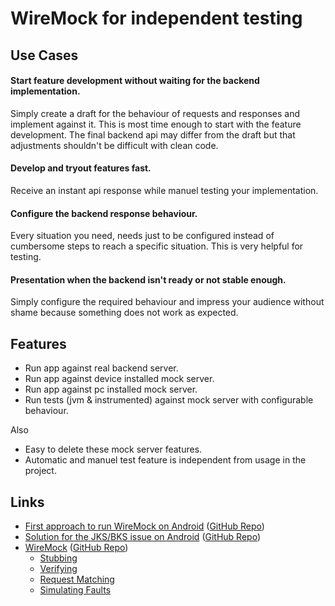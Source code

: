 # WireMock for independent testing

## Use Cases

#### Start feature development without waiting for the backend implementation.
Simply create a draft for the behaviour of requests and responses and implement against it. 
This is most time enough to start with the feature development. 
The final backend api may differ from the draft but that adjustments shouldn't be difficult with clean code.  

#### Develop and tryout features fast.
Receive an instant api response while manuel testing your implementation. 

#### Configure the backend response behaviour.
Every situation you need, needs just to be configured instead of cumbersome steps to reach a specific situation.
This is very helpful for testing.

#### Presentation when the backend isn't ready or not stable enough.
Simply configure the required behaviour and impress your audience without shame because something does not work as expected.

## Features

* Run app against real backend server.
* Run app against device installed mock server.
* Run app against pc installed mock server.
* Run tests (jvm & instrumented) against mock server with configurable behaviour.

Also
* Easy to delete these mock server features.
* Automatic and manuel test feature is independent from usage in the project.

## Links

* [First approach to run WireMock on Android](https://handstandsam.com/2016/01/30/running-wiremock-on-android/) ([GitHub Repo](https://github.com/handstandsam/AndroidHttpMockingExamples))
* [Solution for the JKS/BKS issue on Android](https://medium.com/walmartlabs/android-testing-with-mocking-fcec5b9f71c2) ([GitHub Repo](https://github.com/abhagupta/AndroidHttpMockingExamples))
* [WireMock](http://wiremock.org/) ([GitHub Repo](https://github.com/tomakehurst/wiremock))
    * [Stubbing](http://wiremock.org/docs/stubbing/)
    * [Verifying](http://wiremock.org/docs/verifying/)
    * [Request Matching](http://wiremock.org/docs/request-matching/)
    * [Simulating Faults](http://wiremock.org/docs/simulating-faults/)